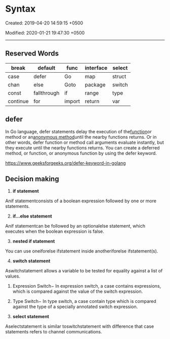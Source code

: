 # Syntax

Created: 2019-04-20 14:59:15 +0500

Modified: 2020-01-21 19:47:30 +0500

---

## Reserved Words

| break    | default     | func   | interface | select |
|----------|-------------|--------|-----------|--------|
| case     | defer       | Go     | map       | struct |
| chan     | else        | Goto   | package   | switch |
| const    | fallthrough | if     | range     | type   |
| continue | for         | import | return    | var    |

## defer

In Go language, defer statements delay the execution of the[function](https://www.geeksforgeeks.org/functions-in-go-language/)or method or an[anonymous method](https://www.geeksforgeeks.org/anonymous-function-in-go-language/)until the nearby functions returns. Or in other words, defer function or method call arguments evaluate instantly, but they execute until the nearby functions returns. You can create a deferred method, or function, or anonymous function by using the defer keyword.

<https://www.geeksforgeeks.org/defer-keyword-in-golang>

## Decision making

1. **if statement**

Anif statementconsists of a boolean expression followed by one or more statements.

2. **if...else statement**

Anif statementcan be followed by an optionalelse statement, which executes when the boolean expression is false.

3. **nested if statement**

You can use oneiforelse ifstatement inside anotheriforelse ifstatement(s).

4. **switch statement**

Aswitchstatement allows a variable to be tested for equality against a list of values.

1. Expression Switch− In expression switch, a case contains expressions, which is compared against the value of the switch expression.

2. Type Switch− In type switch, a case contain type which is compared against the type of a specially annotated switch expression.

5. **select statement**

Aselectstatement is similar toswitchstatement with difference that case statements refers to channel communications.
